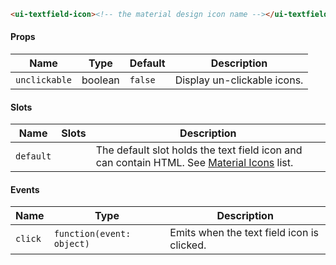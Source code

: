 ```html
<ui-textfield-icon><!-- the material design icon name --></ui-textfield-icon>
```

#### Props

| Name          | Type    | Default | Description                 |
| ------------- | ------- | ------- | --------------------------- |
| `unclickable` | boolean | `false` | Display un-clickable icons. |

#### Slots

| Name      | Slots | Description                                                                                           |
| --------- | ----- | ----------------------------------------------------------------------------------------------------- |
| `default` |       | The default slot holds the text field icon and can contain HTML. See [Material Icons](/#/icons) list. |

#### Events

| Name    | Type                      | Description                                |
| ------- | ------------------------- | ------------------------------------------ |
| `click` | `function(event: object)` | Emits when the text field icon is clicked. |
